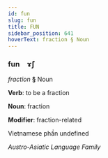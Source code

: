 ```yaml
---
id: fun
slug: fun
title: FUN
sidebar_position: 641
hoverText: fraction § Noun
---
```


### fun&emsp;<span kind="abugida">ɤ̃ʃ</span>

*fraction* **§** Noun

**Verb**: to be a fraction

**Noun**: fraction

**Modifier**: fraction-related

Vietnamese phần undefined

*Austro-Asiatic Language Family*